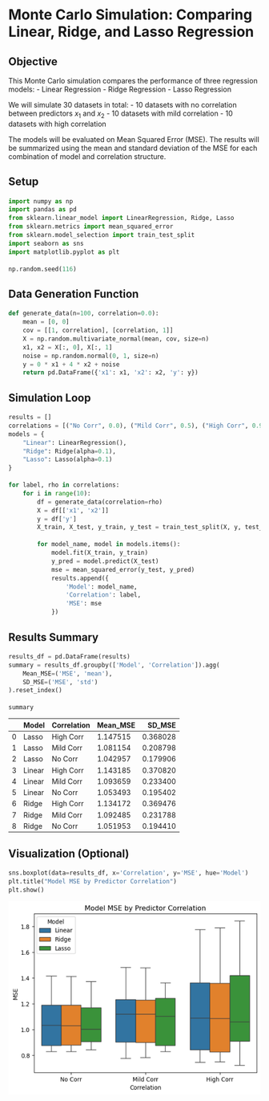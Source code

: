 # Monte Carlo Simulation: Comparing Linear, Ridge, and Lasso Regression


## Objective

This Monte Carlo simulation compares the performance of three regression
models: - Linear Regression - Ridge Regression - Lasso Regression

We will simulate 30 datasets in total: - 10 datasets with no correlation
between predictors *x*<sub>1</sub> and *x*<sub>2</sub> - 10 datasets
with mild correlation - 10 datasets with high correlation

The models will be evaluated on Mean Squared Error (MSE). The results
will be summarized using the mean and standard deviation of the MSE for
each combination of model and correlation structure.

## Setup

``` python
import numpy as np
import pandas as pd
from sklearn.linear_model import LinearRegression, Ridge, Lasso
from sklearn.metrics import mean_squared_error
from sklearn.model_selection import train_test_split
import seaborn as sns
import matplotlib.pyplot as plt

np.random.seed(116)
```

## Data Generation Function

``` python
def generate_data(n=100, correlation=0.0):
    mean = [0, 0]
    cov = [[1, correlation], [correlation, 1]]
    X = np.random.multivariate_normal(mean, cov, size=n)
    x1, x2 = X[:, 0], X[:, 1]
    noise = np.random.normal(0, 1, size=n)
    y = 0 * x1 + 4 * x2 + noise
    return pd.DataFrame({'x1': x1, 'x2': x2, 'y': y})
```

## Simulation Loop

``` python
results = []
correlations = [("No Corr", 0.0), ("Mild Corr", 0.5), ("High Corr", 0.99)]
models = {
    "Linear": LinearRegression(),
    "Ridge": Ridge(alpha=0.1),
    "Lasso": Lasso(alpha=0.1)
}

for label, rho in correlations:
    for i in range(10):
        df = generate_data(correlation=rho)
        X = df[['x1', 'x2']]
        y = df['y']
        X_train, X_test, y_train, y_test = train_test_split(X, y, test_size=0.3, random_state=i)

        for model_name, model in models.items():
            model.fit(X_train, y_train)
            y_pred = model.predict(X_test)
            mse = mean_squared_error(y_test, y_pred)
            results.append({
                'Model': model_name,
                'Correlation': label,
                'MSE': mse
            })
```

## Results Summary

``` python
results_df = pd.DataFrame(results)
summary = results_df.groupby(['Model', 'Correlation']).agg(
    Mean_MSE=('MSE', 'mean'),
    SD_MSE=('MSE', 'std')
).reset_index()

summary
```

<div>
<style scoped>
    .dataframe tbody tr th:only-of-type {
        vertical-align: middle;
    }

    .dataframe tbody tr th {
        vertical-align: top;
    }

    .dataframe thead th {
        text-align: right;
    }
</style>

<table class="dataframe" data-quarto-postprocess="true" data-border="1">
<thead>
<tr style="text-align: right;">
<th data-quarto-table-cell-role="th"></th>
<th data-quarto-table-cell-role="th">Model</th>
<th data-quarto-table-cell-role="th">Correlation</th>
<th data-quarto-table-cell-role="th">Mean_MSE</th>
<th data-quarto-table-cell-role="th">SD_MSE</th>
</tr>
</thead>
<tbody>
<tr>
<td data-quarto-table-cell-role="th">0</td>
<td>Lasso</td>
<td>High Corr</td>
<td>1.147515</td>
<td>0.368028</td>
</tr>
<tr>
<td data-quarto-table-cell-role="th">1</td>
<td>Lasso</td>
<td>Mild Corr</td>
<td>1.081154</td>
<td>0.208798</td>
</tr>
<tr>
<td data-quarto-table-cell-role="th">2</td>
<td>Lasso</td>
<td>No Corr</td>
<td>1.042957</td>
<td>0.179906</td>
</tr>
<tr>
<td data-quarto-table-cell-role="th">3</td>
<td>Linear</td>
<td>High Corr</td>
<td>1.143185</td>
<td>0.370820</td>
</tr>
<tr>
<td data-quarto-table-cell-role="th">4</td>
<td>Linear</td>
<td>Mild Corr</td>
<td>1.093659</td>
<td>0.233400</td>
</tr>
<tr>
<td data-quarto-table-cell-role="th">5</td>
<td>Linear</td>
<td>No Corr</td>
<td>1.053493</td>
<td>0.195402</td>
</tr>
<tr>
<td data-quarto-table-cell-role="th">6</td>
<td>Ridge</td>
<td>High Corr</td>
<td>1.134172</td>
<td>0.369476</td>
</tr>
<tr>
<td data-quarto-table-cell-role="th">7</td>
<td>Ridge</td>
<td>Mild Corr</td>
<td>1.092485</td>
<td>0.231788</td>
</tr>
<tr>
<td data-quarto-table-cell-role="th">8</td>
<td>Ridge</td>
<td>No Corr</td>
<td>1.051953</td>
<td>0.194410</td>
</tr>
</tbody>
</table>

</div>

## Visualization (Optional)

``` python
sns.boxplot(data=results_df, x='Correlation', y='MSE', hue='Model')
plt.title("Model MSE by Predictor Correlation")
plt.show()
```

![](test_files/figure-markdown_strict/cell-6-output-1.png)
